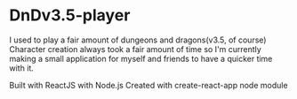 # DnDv3.5-player

I used to play a fair amount of dungeons and dragons(v3.5, of course)
Character creation always took a fair amount of time so I'm currently making a small application for myself and friends to have a quicker time with it.

Built with ReactJS with Node.js
Created with create-react-app node module
